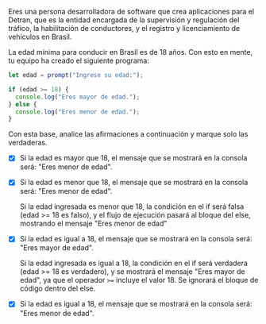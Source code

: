 Eres una persona desarrolladora de software que crea aplicaciones para el Detran, que es la entidad encargada de la supervisión y regulación del tráfico, la habilitación de conductores, y el registro y licenciamiento de vehículos en Brasil.

La edad mínima para conducir en Brasil es de 18 años. Con esto en mente, tu equipo ha creado el siguiente programa:

```javascript
let edad = prompt("Ingrese su edad:");

if (edad >= 18) {
  console.log("Eres mayor de edad.");
} else {
  console.log("Eres menor de edad.");
}
```

Con esta base, analice las afirmaciones a continuación y marque solo las verdaderas.

- [x] Si la edad es mayor que 18, el mensaje que se mostrará en la consola será: "Eres menor de edad".
    
- [x] Si la edad es menor que 18, el mensaje que se mostrará en la consola será: "Eres menor de edad".
    
    Si la edad ingresada es menor que 18, la condición en el if será falsa (edad >= 18 es falso), y el flujo de ejecución pasará al bloque del else, mostrando el mensaje "Eres menor de edad"
- [x] Si la edad es igual a 18, el mensaje que se mostrará en la consola será: "Eres mayor de edad".
    
    Si la edad ingresada es igual a 18, la condición en el if será verdadera (edad >= 18 es verdadero), y se mostrará el mensaje "Eres mayor de edad", ya que el operador `>=` incluye el valor 18. Se ignorará el bloque de código dentro del else.
    
- [x] Si la edad es igual a 18, el mensaje que se mostrará en la consola será: "Eres menor de edad".